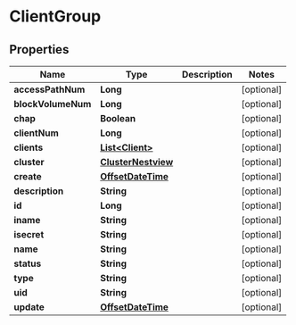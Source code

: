 # ClientGroup

## Properties
Name | Type | Description | Notes
------------ | ------------- | ------------- | -------------
**accessPathNum** | **Long** |  |  [optional]
**blockVolumeNum** | **Long** |  |  [optional]
**chap** | **Boolean** |  |  [optional]
**clientNum** | **Long** |  |  [optional]
**clients** | [**List&lt;Client&gt;**](Client.md) |  |  [optional]
**cluster** | [**ClusterNestview**](ClusterNestview.md) |  |  [optional]
**create** | [**OffsetDateTime**](OffsetDateTime.md) |  |  [optional]
**description** | **String** |  |  [optional]
**id** | **Long** |  |  [optional]
**iname** | **String** |  |  [optional]
**isecret** | **String** |  |  [optional]
**name** | **String** |  |  [optional]
**status** | **String** |  |  [optional]
**type** | **String** |  |  [optional]
**uid** | **String** |  |  [optional]
**update** | [**OffsetDateTime**](OffsetDateTime.md) |  |  [optional]
